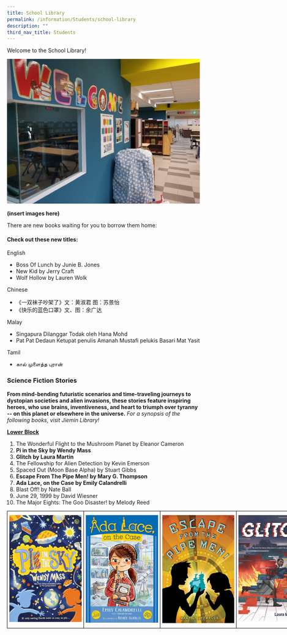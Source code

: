 ```yaml
---
title: School Library
permalink: /information/Students/school-library
description: ""
third_nav_title: Students
---
```

Welcome to the School Library!   

![](/images/A%20Library%20-%20Welcome.jpeg)

**(insert images here)**

There are new books waiting for you to borrow them home:  

#### Check out these new titles:

English  

*   Boss Of Lunch by Junie B. Jones
*   New Kid by Jerry Craft
*   Wolf Hollow by Lauren Wolk

Chinese

*   《一双袜子吵架了》文：黄淑君 图：苏景怡
*   《快乐的蓝色口罩》文、图：余广达

Malay

*   Singapura Dilanggar Todak oleh Hana Mohd
*   Pat Pat Dedaun Ketupat penulis Amanah Mustafi pelukis Basari Mat Yasit

Tamil  

*   கால் முளைத்த புரான்


### Science Fiction Stories

**From mind-bending futuristic scenarios and time-traveling journeys to dystopian societies and alien invasions, these stories feature inspiring heroes, who use brains, inventiveness, and heart to triumph over tyranny -- on this planet or elsewhere in the universe.** *For a synopsis of the following books, visit Jiemin Library!*

<strong><u>Lower Block</u></strong>

1. The Wonderful Flight to the Mushroom Planet by Eleanor Cameron
2. **Pi in the Sky by Wendy Mass**
3. **Glitch by Laura Martin**
4. The Fellowship for Alien Detection by Kevin Emerson
5. Spaced Out (Moon Base Alpha) by Stuart Gibbs
6. **Escape From The Pipe Men! by Mary G. Thompson**
7. **Ada Lace, on the Case by Emily Calandrelli**
8. Blast Off! by Nate Ball
9. June 29, 1999 by David Wiesner
10. The Major Eights: The Goo Disaster! by Melody Reed

<style type="text/css">
.tg  {border-collapse:collapse;border-spacing:0;}
.tg td{border-color:black;border-style:solid;border-width:1px;font-family:Arial, sans-serif;font-size:14px;
  overflow:hidden;padding:10px 5px;word-break:normal;}
.tg th{border-color:black;border-style:solid;border-width:1px;font-family:Arial, sans-serif;font-size:14px;
  font-weight:normal;overflow:hidden;padding:10px 5px;word-break:normal;}
.tg .tg-0lax{text-align:left;vertical-align:top}
</style>
<table class="tg" style="undefined;table-layout: fixed; width: 800px">
<colgroup>
<col style="width: 200px">
<col style="width: 200px">
<col style="width: 200px">
<col style="width: 200px">
</colgroup>
<tbody>
  <tr>
    <td class="tg-0lax"><img src="/images/Pie%20In%20The%20Sky.png"></td>
    <td class="tg-0lax"><img src="/images/Ada%20Lace%20on%20the%20Case.png"></td>
    <td class="tg-0lax"><img src="/images/Escape%20from%20the%20Pipe%20Men.png"></td>
    <td class="tg-0lax"><img src="/images/Glitch.png"></td>
  </tr>
</tbody>
</table>